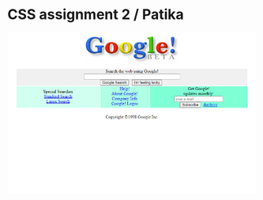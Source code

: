# CSS assignment 2 / Patika

![Google98](https://github.com/borealism/Patika-Exercises-CSS1/blob/master/Exercises/CSS_assessment2/Capture.PNG)
